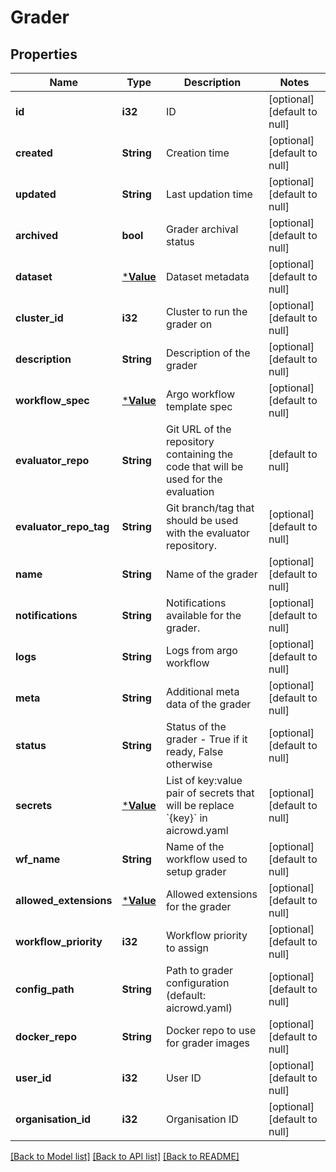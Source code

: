 # Grader

## Properties
Name | Type | Description | Notes
------------ | ------------- | ------------- | -------------
**id** | **i32** | ID | [optional] [default to null]
**created** | **String** | Creation time | [optional] [default to null]
**updated** | **String** | Last updation time | [optional] [default to null]
**archived** | **bool** | Grader archival status | [optional] [default to null]
**dataset** | [***Value**](Value.md) | Dataset metadata | [optional] [default to null]
**cluster_id** | **i32** | Cluster to run the grader on | [optional] [default to null]
**description** | **String** | Description of the grader | [optional] [default to null]
**workflow_spec** | [***Value**](Value.md) | Argo workflow template spec | [optional] [default to null]
**evaluator_repo** | **String** | Git URL of the repository containing the code that will be used for the evaluation | [default to null]
**evaluator_repo_tag** | **String** | Git branch/tag that should be used with the evaluator repository. | [optional] [default to null]
**name** | **String** | Name of the grader | [optional] [default to null]
**notifications** | **String** | Notifications available for the grader. | [optional] [default to null]
**logs** | **String** | Logs from argo workflow | [optional] [default to null]
**meta** | **String** | Additional meta data of the grader | [optional] [default to null]
**status** | **String** | Status of the grader - True if it ready, False otherwise | [optional] [default to null]
**secrets** | [***Value**](Value.md) | List of key:value pair of secrets that will be replace &#x60;{key}&#x60; in aicrowd.yaml | [optional] [default to null]
**wf_name** | **String** | Name of the workflow used to setup grader | [optional] [default to null]
**allowed_extensions** | [***Value**](Value.md) | Allowed extensions for the grader | [optional] [default to null]
**workflow_priority** | **i32** | Workflow priority to assign | [optional] [default to null]
**config_path** | **String** | Path to grader configuration (default: aicrowd.yaml) | [optional] [default to null]
**docker_repo** | **String** | Docker repo to use for grader images | [optional] [default to null]
**user_id** | **i32** | User ID | [optional] [default to null]
**organisation_id** | **i32** | Organisation ID | [optional] [default to null]

[[Back to Model list]](../README.md#documentation-for-models) [[Back to API list]](../README.md#documentation-for-api-endpoints) [[Back to README]](../README.md)


